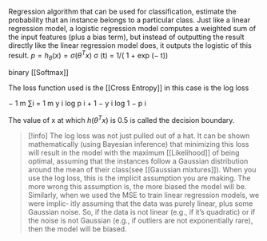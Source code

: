 Regression algorithm that can be used for classification, estimate the probability that an instance belongs to a particular class.
Just like a linear regression model, a logistic regression model computes a weighted sum of the input features (plus a bias term), but instead of outputting the result directly like the linear regression model does, it outputs the logistic of this result.
$p = h_\theta(x) = \sigma(\theta^Tx)$
σ (t) = 1/( 1 + exp (− t))

binary [[Softmax]]

The loss function used is the [[Cross Entropy]] in this case is the log loss

− 1 m ∑i = 1 m y i log p i + 1 − y i log 1 − p i

The value of x at which $h(\theta^T x)$ is 0.5 is called the decision boundary.

>[!info]
>The log loss was not just pulled out of a hat. It can be shown mathematically (using Bayesian inference) that minimizing this loss will result in the model with the maximum [[Likelihood]] of being optimal, assuming that the instances follow a Gaussian distribution around the mean of their class(see [[Gaussian mixtures]]). When you use the log loss, this is the implicit assumption you are making. The more wrong this assumption is, the more biased the model will be. Similarly, when we used the MSE to train linear regression models, we were implic‐ itly assuming that the data was purely linear, plus some Gaussian noise. So, if the data is not linear (e.g., if it’s quadratic) or if the noise is not Gaussian (e.g., if outliers are not exponentially rare), then the model will be biased.
